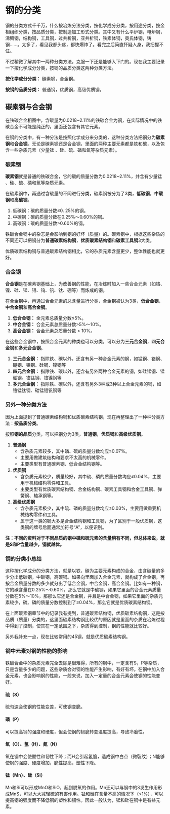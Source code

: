 # 钢的分类

钢的分类方式千千万，什么按冶炼分法分类，按化学成分分类，按用途分类，按金相组织分类，按品质分类，按制造加工形式分类。其中又有什么平炉钢，电炉钢，沸腾钢，结构钢，工具钢，过共析钢，亚共析钢，铁素体钢，奥氏体钢，铸钢......。太多了，看见我都头疼，都快爆炸了。看完之后简直怀疑人身，我把握不住。

不过稍微了解其中一两种分类方法，克服一下还是能够入下门的。现在我主要记录一下按化学成分分类，按钢的品质分类这两种分类方法。

**按化学成分分类：** 碳素钢，合金钢。

**按钢的品质分类：** 普通钢，优质钢，高级优质钢。

## 碳素钢与合金钢

在铁碳合金相图中，含碳量为0.0218~2.11%的铁碳合金为钢，在实际情况中的铁碳合金不可能是纯正的，里面还包含有其它元素。

在钢的分类中，有一种分法是按照化学成分来分类的，这种分类方法把钢分为**碳素钢**和**合金钢**。无论是碳素钢还是合金钢，里面的两种主要元素都是铁和碳，以及包含一些杂质元素（少量锰 、硅、硫、磷和氧等杂质元素）。

### 碳素钢

**碳素钢**就是普通的铁碳合金，它的碳的质量分数为0.0218~2.11%，并含有少量锰 、硅、硫、磷和氧等杂质元素。

在碳素钢中，再通过含碳量的不同进行分类，碳素钢被分为了3类，**低碳钢**，**中碳钢**和**高碳钢**。

1. 低碳钢：碳的质量分数≤0. 25%的钢。
2. 中碳钢：碳的质量分数在0.25%～0.60%的钢。
3. 高碳钢：碳的质量分数>0.60%的钢。

铁碳合金钢中的杂志是会影响到钢的好坏（质量）的。碳素钢中，根据这些杂质的不同还可以把钢分为**普通碳素结构钢**，**优质碳素结构钢**和**碳素工具钢**3大类。

优质碳素结构钢与普通碳素结构钢相比，它的杂质元素含量更少，整体性能也就更好。

### 合金钢

**合金钢**是在碳素钢基础上，为改善钢的性能，在冶炼时加入一些合金元素（如铬、镍、硅、锰、钼、钨、钒、钛、硼等）而炼成的钢。

在合金钢中，再通过合金元素的总含量进行分类，合金钢被认为3类，**低合金钢**，**中合金钢**和**高合金钢**。

1. **低合金钢：** 金元素总质量分数≤5%。
2. **中合金钢：** 合金元素总质量分数>5%～10%。
3. **高合金钢：** 合金元素总质量分数 > 10%。

在这些合金钢中，按照合金元素的种类也可以分类，可以分为**三元合金钢**，**四元合金钢**和**多元合金钢**。

1. **三元合金钢：** 指除铁、碳以外，还含有另一种合金元素的钢，如锰钢、铬钢、硼钢、钼钢、硅钢、镍钢等
2. **四元合金钢：** 指除铁、碳以外，还含有另外两种合金元素的钢，如硅锰钢、锰硼钢、铬锰钢、铬镍钢等
3. **多元合金钢：** 指除铁、碳以外，还含有另外3种或3种以上合金元素的钢，如铬锰钛钢、硅锰钼钒钢等

### 另外一种分类方法

因为上面提到了普通碳素结构钢和优质碳素结构钢，现在再整理出了一种种分类方法：**按品质分类**。

按照**钢的品质**分类，可以把钢分为3类，**普通钢**，**优质钢**和**高级优质钢**。

1. **普通钢** 
   - 含杂质元素较多，其中磷、硫的质量分数均应≤0.07%。
   - 主要用做建筑结构和要求不太高的机械零件。
   - 主要类型有普通碳素钢、低合金结构钢等。
2. **优质钢** 
   - 含杂质元素较少，质量较好，其中硫、磷的质量分数均应≤0.04%，主要用于机械结构零件和工具。
   - 主要类型有优质碳素结构钢、合金结构钢、碳素工具钢和合金工具钢、弹簧钢、轴承钢等。
3. **高级优质钢** 
   - 含杂质元素极少，其中硫、磷的质量分数均应≤0.03%，主要用做重要机械结构零件和工具。
   - 属于这一类的钢大多是合金结构钢和工具钢，为了区别于一般优质钢，这类钢的牌号后面通常加符号“A”，以便识别。

**注：不同的资料对于不同品质的钢中磷和硫元素的含量稍有不同，但总体来说，就是S和P含量越少，钢就越优。** 

### 钢的分类小总结

这种按化学成分的分类方法，就是以铁，碳为主要元素构成的合金，由含碳量的多少分出低碳钢，中碳钢，高碳钢。如果向里面加入合金元素，就构成了合金钢，再按合金质量分数的多少就分出了低合金钢，中合金钢，高合金钢。比如有一种钢，它的碳含量在0.25%～0.60%，那么它就是中碳钢，如果它里面的合金元素质量分数在5%～10%，那那么它还是合金钢，并且是中合金钢，如果它里面的杂质元素较少，硫、磷的质量分数控制到了≤0.04%，那么它就是优质碳素结构钢。

在上面碳素钢章节中的记录我有提到，普通碳素结构钢，优质碳素结构钢，这是按品质（质量）分类的，这里面碳素结构钢比较优的原因就是里面的杂质在冶炼过程中得到了控制，使其在一定范围之下，杂质得到控制，钢的性能就比较好。

另外我补充一点，现在比较常用的45钢，就是优质碳素结构钢。

### 钢中元素对钢的性能的影响

铁碳合金中的杂质元素完全去除是很难得，所有的钢中，一定含有S，P等杂质，只是含量多少的问题，这些杂质会对钢的性能产生影响，有好有坏。在钢中加入合金元素，也会影响钢的性能，一般来说，加入一定量的合金元素会使钢的性能变好。

#### 硫（S）

硫匀速会使钢的性能变差，可使钢变脆。

#### 磷（P）

可以提高钢的强度和硬度，但会使钢的韧脆转变温度提高，导致冷脆性。

#### 氧（O）、氢（H）、氮（N）

氧在钢中会使塑性和韧性下降；而H会引起氢脆，造成钢中白点（微裂纹）；N能够使钢的强度、硬度增加，脆性提高，塑性下降。

#### 锰（Mn）、硅（Si）

Mn和Si可以形成MnO和SiO，起到脱氧的作用。Mn还可以与钢中的S发生作用形成MnS，可以大大减轻硫的有害作用。锰和硅在含量不高的情况下（<1%），可以提高钢的强度而不降低钢的塑性和韧性。因此一般认为，锰和硅在钢中是有益元素。

















